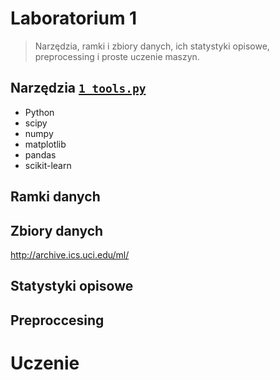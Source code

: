 # Laboratorium 1

> Narzędzia, ramki i zbiory danych, ich statystyki opisowe, preprocessing i proste uczenie maszyn.

## Narzędzia [`1_tools.py`](1_tools.py)

- Python
- scipy
- numpy
- matplotlib
- pandas
- scikit-learn

## Ramki danych

## Zbiory danych

http://archive.ics.uci.edu/ml/

## Statystyki opisowe

## Preproccesing

# Uczenie
